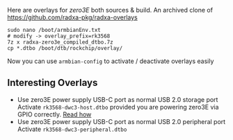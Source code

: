 Here are overlays for *zero3E* both sources & build. An archived clone of https://github.com/radxa-pkg/radxa-overlays
```
sudo nano /boot/armbianEnv.txt
# modify -> overlay_prefix=rk3568
7z x radxa-zero3e_compiled_dtbo.7z
cp *.dtbo /boot/dtb/rockchip/overlay/
```
Now you can use `armbian-config` to activate / deactivate overlays easily

## Interesting Overlays
- Use zero3E power supply USB-C port as normal USB 2.0 storage port
Activate `rk3568-dwc3-host.dtbo` provided you are powering zero3E via GPIO correctly. [Read how](https://forum.radxa.com/t/power-the-zero-via-gpio-pins/13465/4)
- Use zero3E power supply USB-C port as normal USB 2.0 peripheral port
Activate `rk3568-dwc3-peripheral.dtbo`
